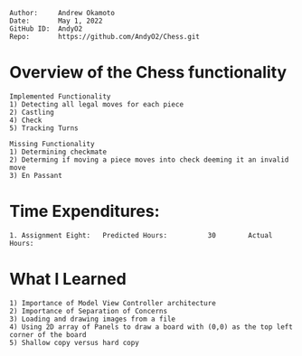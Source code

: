 ```
Author:     Andrew Okamoto
Date:       May 1, 2022
GitHub ID:  AndyO2
Repo:       https://github.com/AndyO2/Chess.git
```

# Overview of the Chess functionality
    
    Implemented Functionality
    1) Detecting all legal moves for each piece
    2) Castling
    4) Check
    5) Tracking Turns
    
    Missing Functionality
    1) Determining checkmate
    2) Determing if moving a piece moves into check deeming it an invalid move
    3) En Passant

# Time Expenditures:

    1. Assignment Eight:   Predicted Hours:          30        Actual Hours:     
    
# What I Learned
    
    1) Importance of Model View Controller architecture
    2) Importance of Separation of Concerns
    3) Loading and drawing images from a file
    4) Using 2D array of Panels to draw a board with (0,0) as the top left corner of the board
    5) Shallow copy versus hard copy
